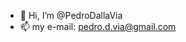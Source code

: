 - 👋 Hi, I’m @PedroDallaVia
- 📫 my e-mail: pedro.d.via@gmail.com
<!---
PedroDallaVia/PedroDallaVia is a ✨ special ✨ repository because its `README.md` (this file) appears on your GitHub profile.
You can click the Preview link to take a look at your changes.
--->
